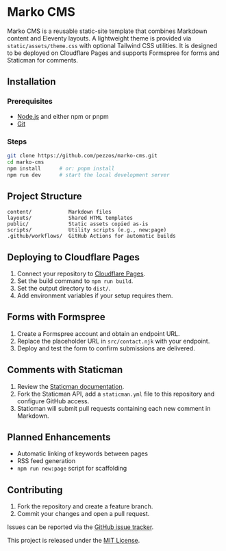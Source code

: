 # Marko CMS

Marko CMS is a reusable static-site template that combines Markdown content and Eleventy layouts. A lightweight theme is provided via `static/assets/theme.css` with optional Tailwind CSS utilities. It is designed to be deployed on Cloudflare Pages and supports Formspree for forms and Staticman for comments.

## Installation

### Prerequisites

* [Node.js](https://nodejs.org/) and either npm or pnpm
* [Git](https://git-scm.com/)

### Steps

```bash
git clone https://github.com/pezzos/marko-cms.git
cd marko-cms
npm install      # or: pnpm install
npm run dev      # start the local development server
```

## Project Structure

```text
content/            Markdown files
layouts/            Shared HTML templates
public/             Static assets copied as-is
scripts/            Utility scripts (e.g., new:page)
.github/workflows/  GitHub Actions for automatic builds
```

## Deploying to Cloudflare Pages

1. Connect your repository to [Cloudflare Pages](https://pages.cloudflare.com/).
2. Set the build command to `npm run build`.
3. Set the output directory to `dist/`.
4. Add environment variables if your setup requires them.

## Forms with Formspree

1. Create a Formspree account and obtain an endpoint URL.
2. Replace the placeholder URL in `src/contact.njk` with your endpoint.
3. Deploy and test the form to confirm submissions are delivered.

## Comments with Staticman

1. Review the [Staticman documentation](https://staticman.net/docs/).
2. Fork the Staticman API, add a `staticman.yml` file to this repository and configure GitHub access.
3. Staticman will submit pull requests containing each new comment in Markdown.

## Planned Enhancements

* Automatic linking of keywords between pages
* RSS feed generation
* `npm run new:page` script for scaffolding

## Contributing

1. Fork the repository and create a feature branch.
2. Commit your changes and open a pull request.

Issues can be reported via the [GitHub issue tracker](https://github.com/your-user/marko-cms/issues).

This project is released under the [MIT License](./LICENSE).

